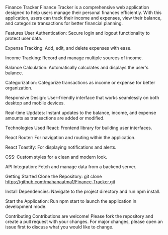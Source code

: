 Finance Tracker
Finance Tracker is a comprehensive web application designed to help users manage their personal finances efficiently. With this application, users can track their income and expenses, view their balance, and categorize transactions for better financial planning.

Features
User Authentication: Secure login and logout functionality to protect user data.

Expense Tracking: Add, edit, and delete expenses with ease.

Income Tracking: Record and manage multiple sources of income.

Balance Calculation: Automatically calculates and displays the user's balance.

Categorization: Categorize transactions as income or expense for better organization.

Responsive Design: User-friendly interface that works seamlessly on both desktop and mobile devices.

Real-time Updates: Instant updates to the balance, income, and expense amounts as transactions are added or modified.

Technologies Used
React: Frontend library for building user interfaces.

React Router: For navigation and routing within the application.

React Toastify: For displaying notifications and alerts.

CSS: Custom styles for a clean and modern look.

API Integration: Fetch and manage data from a backend server.

Getting Started
Clone the Repository: git clone https://github.com/mahanaatma1/Finance-Tracker.git

Install Dependencies: Navigate to the project directory and run npm install.

Start the Application: Run npm start to launch the application in development mode.

Contributing
Contributions are welcome! Please fork the repository and create a pull request with your changes. For major changes, please open an issue first to discuss what you would like to change.
